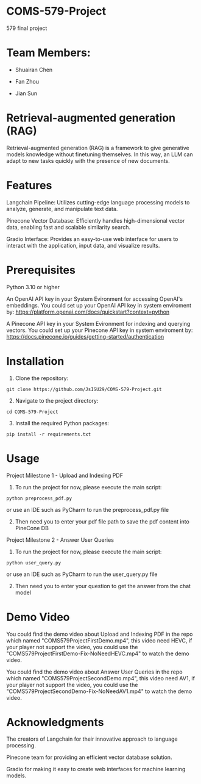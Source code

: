 # COMS-579-Project
579 final project

# Team Members:

* Shuairan Chen

* Fan Zhou

* Jian Sun

# Retrieval-augmented generation (RAG) 

Retrieval-augmented generation (RAG) is a framework to give generative models knowledge without finetuning themselves. In this way, an LLM can adapt to new tasks quickly with the presence of new documents.

# Features

Langchain Pipeline: Utilizes cutting-edge language processing models to analyze, generate, and manipulate text data.

Pinecone Vector Database: Efficiently handles high-dimensional vector data, enabling fast and scalable similarity search.

Gradio Interface: Provides an easy-to-use web interface for users to interact with the application, input data, and visualize results.

# Prerequisites

Python 3.10 or higher

An OpenAI API key in your System Evironment for accessing OpenAI's embeddings.
You could set up your OpenAI API key in system enviroment by: https://platform.openai.com/docs/quickstart?context=python

A Pinecone API key in your System Evironment for indexing and querying vectors.
You could set up your Pinecone API key in system enviroment by: https://docs.pinecone.io/guides/getting-started/authentication

# Installation

1. Clone the repository:

`git clone https://github.com/JsISU29/COMS-579-Project.git`

2. Navigate to the project directory:

`cd COMS-579-Project`

3. Install the required Python packages:

`pip install -r requirements.txt`

# Usage

Project Milestone 1 - Upload and Indexing PDF

1. To run the project for now, please execute the main script:

`python preprocess_pdf.py`

or use an IDE such as PyCharm to run the preprocess_pdf.py file

2. Then need you to enter your pdf file path to save the pdf content into PineCone DB

Project Milestone 2 - Answer User Queries

1. To run the project for now, please execute the main script:

`python user_query.py`

or use an IDE such as PyCharm to run the user_query.py file

2. Then need you to enter your question to get the answer from the chat model

# Demo Video

You could find the demo video about Upload and Indexing PDF in the repo which named "COMS579ProjectFirstDemo.mp4", this video need HEVC, if your player not support the video, you could use the "COMS579ProjectFirstDemo-Fix-NoNeedHEVC.mp4" to watch the demo video.

You could find the demo video about Answer User Queries in the repo which named "COMS579ProjectSecondDemo.mp4", this video need AV1, if your player not support the video, you could use the "COMS579ProjectSecondDemo-Fix-NoNeedAV1.mp4" to watch the demo video.

# Acknowledgments

The creators of Langchain for their innovative approach to language processing.

Pinecone team for providing an efficient vector database solution.

Gradio for making it easy to create web interfaces for machine learning models.
